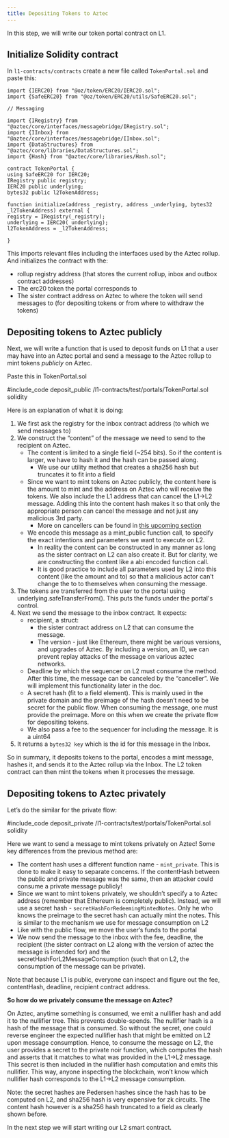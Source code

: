 ```yaml
---
title: Depositing Tokens to Aztec
---
```


In this step, we will write our token portal contract on L1.

## Initialize Solidity contract

In `l1-contracts/contracts` create a new file called `TokenPortal.sol` and paste this:

```solidity
import {IERC20} from "@oz/token/ERC20/IERC20.sol";
import {SafeERC20} from "@oz/token/ERC20/utils/SafeERC20.sol";

// Messaging

import {IRegistry} from "@aztec/core/interfaces/messagebridge/IRegistry.sol";
import {IInbox} from "@aztec/core/interfaces/messagebridge/IInbox.sol";
import {DataStructures} from "@aztec/core/libraries/DataStructures.sol";
import {Hash} from "@aztec/core/libraries/Hash.sol";

contract TokenPortal {
using SafeERC20 for IERC20;
IRegistry public registry;
IERC20 public underlying;
bytes32 public l2TokenAddress;

function initialize(address _registry, address _underlying, bytes32 _l2TokenAddress) external {
registry = IRegistry(_registry);
underlying = IERC20(_underlying);
l2TokenAddress = _l2TokenAddress;

}
```

This imports relevant files including the interfaces used by the Aztec rollup. And initializes the contract with the:

- rollup registry address (that stores the current rollup, inbox and outbox contract addresses)
- The erc20 token the portal corresponds to
- The sister contract address on Aztec to where the token will send messages to (for depositing tokens or from where to withdraw the tokens)

## Depositing tokens to Aztec publicly

Next, we will write a function that is used to deposit funds on L1 that a user may have into an Aztec portal and send a message to the Aztec rollup to mint tokens _publicly_ on Aztec.

Paste this in TokenPortal.sol

#include_code deposit_public /l1-contracts/test/portals/TokenPortal.sol solidity

Here is an explanation of what it is doing:

1. We first ask the registry for the inbox contract address (to which we send messages to)
2. We construct the “content” of the message we need to send to the recipient on Aztec.
   - The content is limited to a single field (~254 bits). So if the content is larger, we have to hash it and the hash can be passed along.
     - We use our utility method that creates a sha256 hash but truncates it to fit into a field
   - Since we want to mint tokens on Aztec publicly, the content here is the amount to mint and the address on Aztec who will receive the tokens. We also include the L1 address that can cancel the L1->L2 message. Adding this into the content hash makes it so that only the appropriate person can cancel the message and not just any malicious 3rd party.
     - More on cancellers can be found in [this upcoming section](https://docs.google.com/document/d/1RNkwRrLZ74DkjowaEytjQfH0B1fbH4P5jc7jsr0tYuM/edit#heading=h.81q6cnz1h7jp)
   - We encode this message as a mint_public function call, to specify the exact intentions and parameters we want to execute on L2.
     - In reality the content can be constructed in any manner as long as the sister contract on L2 can also create it. But for clarity, we are constructing the content like a abi encoded function call.
     - It is good practice to include all parameters used by L2 into this content (like the amount and to) so that a malicious actor can’t change the to to themselves when consuming the message.
3. The tokens are transferred from the user to the portal using underlying.safeTransferFrom(). This puts the funds under the portal's control.
4. Next we send the message to the inbox contract. It expects:
   - recipient, a struct:
     - the sister contract address on L2 that can consume the message.
     - The version - just like Ethereum, there might be various versions, and upgrades of Aztec. By including a version, an ID, we can prevent replay attacks of the message on various aztec networks.
   - Deadline by which the sequencer on L2 must consume the method. After this time, the message can be canceled by the “canceller”. We will implement this functionality later in the doc.
   - A secret hash (fit to a field element). This is mainly used in the private domain and the preimage of the hash doesn’t need to be secret for the public flow. When consuming the message, one must provide the preimage. More on this when we create the private flow for depositing tokens.
   - We also pass a fee to the sequencer for including the message. It is a uint64
5. It returns a `bytes32 key` which is the id for this message in the Inbox.

So in summary, it deposits tokens to the portal, encodes a mint message, hashes it, and sends it to the Aztec rollup via the Inbox. The L2 token contract can then mint the tokens when it processes the message.

## Depositing tokens to Aztec privately

Let’s do the similar for the private flow:

#include_code deposit_private /l1-contracts/test/portals/TokenPortal.sol solidity

Here we want to send a message to mint tokens privately on Aztec! Some key differences from the previous method are:

- The content hash uses a different function name - `mint_private`. This is done to make it easy to separate concerns. If the contentHash between the public and private message was the same, then an attacker could consume a private message publicly!
- Since we want to mint tokens privately, we shouldn’t specify a to Aztec address (remember that Ethereum is completely public). Instead, we will use a secret hash - `secretHashForRedeemingMintedNotes`. Only he who knows the preimage to the secret hash can actually mint the notes. This is similar to the mechanism we use for message consumption on L2
- Like with the public flow, we move the user’s funds to the portal
- We now send the message to the inbox with the fee, deadline, the recipient (the sister contract on L2 along with the version of aztec the message is intended for) and the secretHashForL2MessageConsumption (such that on L2, the consumption of the message can be private).

Note that because L1 is public, everyone can inspect and figure out the fee, contentHash, deadline, recipient contract address.

**So how do we privately consume the message on Aztec?**

On Aztec, anytime something is consumed, we emit a nullifier hash and add it to the nullifier tree. This prevents double-spends. The nullifier hash is a hash of the message that is consumed. So without the secret, one could reverse engineer the expected nullifier hash that might be emitted on L2 upon message consumption. Hence, to consume the message on L2, the user provides a secret to the private noir function, which computes the hash and asserts that it matches to what was provided in the L1->L2 message. This secret is then included in the nullifier hash computation and emits this nullifier. This way, anyone inspecting the blockchain, won’t know which nullifier hash corresponds to the L1->L2 message consumption.

Note: the secret hashes are Pedersen hashes since the hash has to be computed on L2, and sha256 hash is very expensive for zk circuits. The content hash however is a sha256 hash truncated to a field as clearly shown before.

In the next step we will start writing our L2 smart contract.
